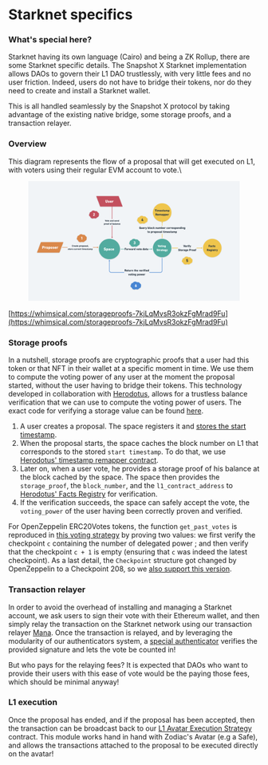 # Starknet specifics

### What's special here?

Starknet having its own language (Cairo) and being a ZK Rollup, there are some Starknet specific details. The Snapshot X Starknet implementation allows DAOs to govern their L1 DAO trustlessly, with very little fees and no user friction. Indeed, users do not have to bridge their tokens, nor do they need to create and install a Starknet wallet.

This is all handled seamlessly by the Snapshot X protocol by taking advantage of the existing native bridge, some storage proofs, and a transaction relayer.

### Overview

This diagram represents the flow of a proposal that will get executed on L1, with voters using their regular EVM account to vote.\


<figure><img src="../../.gitbook/assets/image (7).png" alt=""><figcaption></figcaption></figure>

[https://whimsical.com/storageproofs-7kjLqMvsR3okzFgMrad9Fu](https://whimsical.com/storageproofs-7kjLqMvsR3okzFgMrad9Fu)

### Storage proofs

In a nutshell, storage proofs are cryptographic proofs that a user had this token or that NFT in their wallet at a specific moment in time. We use them to compute the voting power of any user at the moment the proposal started, without the user having to bridge their tokens. This technology developed in collaboration with [Herodotus](https://herodotus.dev/), allows for a trustless balance verification that we can use to compute the voting power of users. The exact code for verifying a storage value can be found [here](https://github.com/snapshot-labs/sx-starknet/blob/develop/starknet/src/utils/single_slot_proof.cairo).

1. A user creates a proposal. The space registers it and [stores the start timestamp](https://github.com/snapshot-labs/sx-starknet/blob/03041771ba701a6ce0d5a95b4ead290add115348/starknet/src/space/space.cairo#L259).
2. When the proposal starts, the space caches the block number on L1 that corresponds to the stored `start timestamp`. To do that, we use [Herodotus' timestamp remapper contract](https://docs.herodotus.dev/herodotus-docs/protocol-design/timestamp-to-block-number-mapper).
3. Later on, when a user vote, he provides a storage proof of his balance at the block cached by the space. The space then provides the `storage_proof`, the `block_number`, and the `l1_contract_address` to [Herodotus' Facts Registry](https://docs.herodotus.dev/herodotus-docs/developers/contract-addresses)  for verification.
4. If the verification succeeds, the space can safely accept the vote, the `voting_power` of the user having been correctly proven and verified.

For OpenZeppelin ERC20Votes tokens, the function `get_past_votes` is reproduced in [this voting strategy](https://github.com/snapshot-labs/sx-starknet/blob/03041771ba701a6ce0d5a95b4ead290add115348/starknet/src/voting_strategies/oz_votes_storage_proof.cairo#L29) by proving two values: we first verify the checkpoint `c` containing the number of delegated power ; and then verify that the checkpoint `c + 1` is empty (ensuring that `c` was indeed the latest checkpoint). As a last detail, the `Checkpoint` structure got changed by OpenZeppelin to a Checkpoint 208, so we [also support this version](https://github.com/snapshot-labs/sx-starknet/blob/develop/starknet/src/voting_strategies/oz_votes_trace_208_storage_proof.cairo).

### Transaction relayer

In order to avoid the overhead of installing and managing a Starknet account, we ask users to sign their vote with their Ethereum wallet, and then simply relay the transaction on the Starknet network using our transaction relayer [Mana](../services/mana.md). Once the transaction is relayed, and by leveraging the modularity of our authenticators system, a [special authenticator](https://github.com/snapshot-labs/sx-starknet/blob/develop/starknet/src/authenticators/eth_sig.cairo) verifies the provided signature and lets the vote be counted in!

But who pays for the relaying fees? It is expected that DAOs who want to provide their users with this ease of vote would be the paying those fees, which should be minimal anyway!

### L1 execution

Once the proposal has ended, and if the proposal has been accepted, then the transaction can be broadcast back to our [L1 Avatar Execution Strategy](https://github.com/snapshot-labs/sx-starknet/blob/develop/ethereum/src/execution-strategies/L1AvatarExecutionStrategy.sol) contract. This module works hand in hand with Zodiac's Avatar (e.g a Safe), and allows the transactions attached to the proposal to be executed directly on the avatar!

